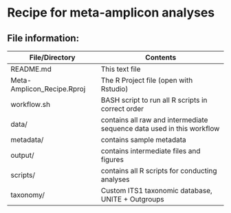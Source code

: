 # Recipe for meta-amplicon analyses


## File information:


|  File/Directory            	|  Contents                                                             	|
|----------------------------	|-----------------------------------------------------------------------	|
| README.md                  	| This text file                                                        	|
| Meta-Amplicon_Recipe.Rproj 	| The R Project file (open with Rstudio)                                	|
| workflow.sh                	| BASH script to run all R scripts in correct order                     	|
| data/                      	| contains all raw and intermediate sequence data used in this workflow 	|
| metadata/                  	| contains sample metadata                                              	|
| output/                    	| contains intermediate files and figures                               	|
| scripts/                   	| contains all R scripts for conducting analyses                        	|
| taxonomy/                  	| Custom ITS1 taxonomic database, UNITE + Outgroups                     	|